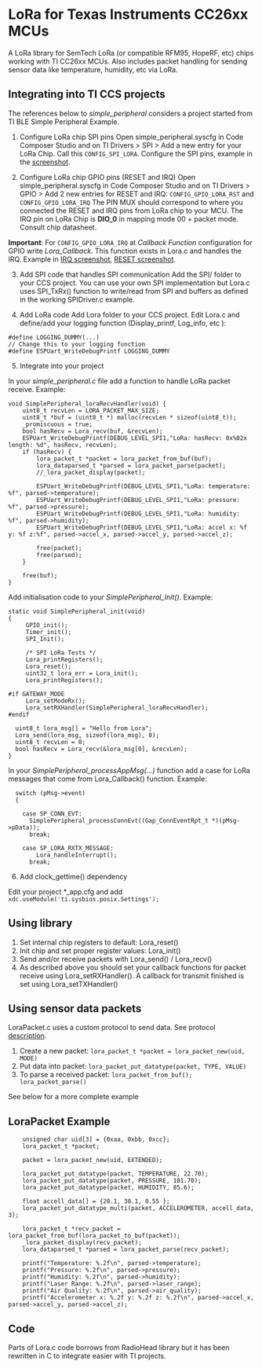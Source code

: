 # LoRa for Texas Instruments CC26xx MCUs
A LoRa library for SemTech LoRa (or compatible RFM95, HopeRF, etc) chips  working with TI CC26xx MCUs. Also includes packet handling
for sending sensor data like temperature, humidity, etc via LoRa. 

## Integrating into TI CCS projects
The references below to *simple_peripheral* considers a project started from TI BLE Simple Peripheral Example.

1. Configure LoRa chip SPI pins
Open simple_peripheral.syscfg in Code Composer Studio and on TI Drivers > SPI > Add a new entry for your LoRa Chip. Call this ```CONFIG_SPI_LORA```. 
Configure the SPI pins, example in the [screenshot](https://github.com/nicupavel/lora-ti-cc26xx/blob/master/docs/syscfg-lora-spi.PNG).

2. Configure LoRa chip GPIO pins (RESET and IRQ)
Open simple_peripheral.syscfg in Code Composer Studio and on TI Drivers > GPIO > Add 2 new entries for RESET and IRQ: ```CONFIG_GPIO_LORA_RST``` and ```CONFIG_GPIO_LORA_IRQ```
The PIN MUX should correspond to where you connected the RESET and IRQ pins from LoRa chip to your MCU. The IRQ pin on LoRa Chip is **DIO_0** in mapping mode 00 + packet mode. Consult chip datasheet.

**Important**:  For ```CONFIG_GPIO_LORA_IRQ``` at *Callback Function* configuration for GPIO write *Lora_Callback*. This function exists in Lora.c and handles the IRQ. Example in [IRQ screenshot](https://github.com/nicupavel/lora-ti-cc26xx/blob/master/docs/syscfg-lora-irq.PNG), [RESET screenshot](https://github.com/nicupavel/lora-ti-cc26xx/blob/master/docs/syscfg-lora-rst.PNG).

3. Add SPI code that handles SPI communication
Add the SPI/ folder to your CCS project. You can use your own SPI implementation but Lora.c uses SPI_TxRx() function to write/read from SPI and buffers as defined in the working SPIDriver.c example. 

4. Add LoRa code
Add Lora folder to your CCS project. Edit Lora.c and define/add your logging function (Display_printf, Log_info, etc ):

```
#define LOGGING_DUMMY(...)
// Change this to your logging function
#define ESPUart_WriteDebugPrintf LOGGING_DUMMY
```

5. Integrate into your project

In your *simple_peripheral.c* file add a function to handle LoRa packet receive. Example:

```
void SimplePeripheral_loraRecvHandler(void) {
    uint8_t recvLen = LORA_PACKET_MAX_SIZE;
    uint8_t *buf = (uint8_t *) malloc(recvLen * sizeof(uint8_t));
    _promiscuous = true;
    bool hasRecv = Lora_recv(buf, &recvLen);
    ESPUart_WriteDebugPrintf(DEBUG_LEVEL_SPI1,"LoRa: hasRecv: 0x%02x length: %d", hasRecv, recvLen);
    if (hasRecv) {
        lora_packet_t *packet = lora_packet_from_buf(buf);
        lora_dataparsed_t *parsed = lora_packet_parse(packet);
        //_lora_packet_display(packet);

        ESPUart_WriteDebugPrintf(DEBUG_LEVEL_SPI1,"LoRa: temperature: %f", parsed->temperature);
        ESPUart_WriteDebugPrintf(DEBUG_LEVEL_SPI1,"LoRa: pressure: %f", parsed->pressure);
        ESPUart_WriteDebugPrintf(DEBUG_LEVEL_SPI1,"LoRa: humidity: %f", parsed->humidity);
        ESPUart_WriteDebugPrintf(DEBUG_LEVEL_SPI1,"LoRa: accel x: %f y: %f z:%f", parsed->accel_x, parsed->accel_y, parsed->accel_z);

        free(packet);
        free(parsed);
    }

    free(buf);
}
```

Add initialisation code to your *SimplePeripheral_Init()*. Example:

```
static void SimplePeripheral_init(void)
{
     GPIO_init();
     Timer_init();
     SPI_Init();

     /* SPI LoRa Tests */
     Lora_printRegisters();
     Lora_reset();
     uint32_t lora_err = Lora_init();
     Lora_printRegisters();

#if GATEWAY_MODE
     Lora_setModeRx();
     Lora_setRXHandler(SimplePeripheral_loraRecvHandler);
#endif

  uint8_t lora_msg[] = "Hello from Lora";
  Lora_send(lora_msg, sizeof(lora_msg), 0);
  uint8_t recvLen = 0;
  bool hasRecv = Lora_recv(&lora_msg[0], &recvLen);
}
```

In your *SimplePeripheral_processAppMsg(...)* function add a case for LoRa messages that come from Lora_Callback() function. Example:

```
  switch (pMsg->event)
  {
    
    case SP_CONN_EVT:
      SimplePeripheral_processConnEvt((Gap_ConnEventRpt_t *)(pMsg->pData));
      break;

    case SP_LORA_RXTX_MESSAGE:
        Lora_handleInterrupt();
      break;
```

6. Add clock_gettime() dependency

Edit your project *_app.cfg and add ```xdc.useModule('ti.sysbios.posix.Settings');```

## Using library

1. Set internal chip registers to default:  Lora_reset() 
2. Init chip and set proper register values: Lora_init()
3. Send and/or receive packets with Lora_send() / Lora_recv()
4. As described above you should set your callback functions for packet receive using  Lora_setRXHandler(). A callback for transmit finished is set using Lora_setTXHandler()

## Using sensor data packets

LoraPacket.c uses a custom protocol to send data. See protocol [description](https://nicupavel.github.io/lora-ti-cc26xx/).

1. Create a new packet: ```lora_packet_t *packet = lora_packet_new(uid, MODE)```
2. Put data into packet: ```lora_packet_put_datatype(packet, TYPE, VALUE)```
3. To parse a received packet: ```lora_packet_from_buf(); lora_packet_parse()```

See below for a more complete example

## LoraPacket Example

```
    unsigned char uid[3] = {0xaa, 0xbb, 0xcc};
    lora_packet_t *packet;

    packet = lora_packet_new(uid, EXTENDED);

    lora_packet_put_datatype(packet, TEMPERATURE, 22.70);
    lora_packet_put_datatype(packet, PRESSURE, 101.70);
    lora_packet_put_datatype(packet, HUMIDITY, 85.6);

    float accell_data[] = {20.1, 30.1, 0.55 };
    lora_packet_put_datatype_multi(packet, ACCELEROMETER, accell_data, 3);

    lora_packet_t *recv_packet = lora_packet_from_buf(lora_packet_to_buf(packet));
    _lora_packet_display(recv_packet);
    lora_dataparsed_t *parsed = lora_packet_parse(recv_packet);

    printf("Temperature: %.2f\n", parsed->temperature);
    printf("Pressure: %.2f\n", parsed->pressure);
    printf("Humidity: %.2f\n", parsed->humidity);
    printf("Laser Range: %.2f\n", parsed->laser_range);
    printf("Air Quality: %.2f\n", parsed->air_quality);
    printf("Accelerometer x: %.2f y: %.2f z: %.2f\n", parsed->accel_x, parsed->accel_y, parsed->accel_z);
```

## Code
Parts of Lora.c code borrows from RadioHead library but it has been rewritten in C to integrate easier with TI projects.
